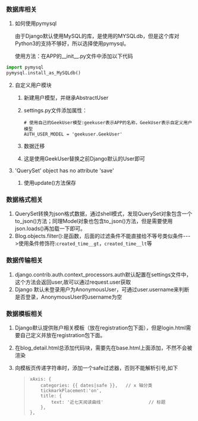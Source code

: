 ### 数据库相关

1. 如何使用pymysql

   由于Django默认使用MySQL的库，是使用的MYSQLdb，但是这个库对Python3的支持不够好，所以选择使用pymysql。

   使用方法：在APP的__init__.py文件中添加以下代码

```python
import pymysql
pymysql.install_as_MySQLdb()
```

2. 自定义用户模块

   1. 新建用户模型，并继承AbstractUser

   2. settings.py文件添加属性：

      ```
      # 使用自己的GeekUser模型:geekuser表示APP的名称，GeekUser表示自定义用户模型
      AUTH_USER_MODEL = 'geekuser.GeekUser'
      ```

   3. 数据迁移

   4. 这是使用GeekUser替换之前Django默认的User即可

3. 'QuerySet' object has no attribute 'save'

   1. 使用update()方法保存

### 数据格式相关

1. QuerySet转换为json格式数据，通过shell模式，发现QuerySet对象包含一个to_json()方法；同理Model对象也包含to_json()方法，但是需要使用json.loads()再加载一下即可。
2. Blog.objects.filter():是函数，后面的过滤条件不能直接给不等号类似条件--->使用条件修饰符:`created_time__gt`，`created_time__lt`等

### 数据传输相关

1. django.contrib.auth.context_processors.auth默认配置在settings文件中，这个方法会返回user,故可以通过request.user获取
2. Django 默认未登录用户为AnonymousUser，可通过user.username来判断是否登录，AnonymousUser的username为空

### 数据模板相关

1. Django默认提供账户相关模板（放在registration包下面），但是login.html需要自己定义并放在registration包下面。

2. 在blog_detail.html总添加代码块，需要先在base.html上面添加，不然不会被渲染

3. 向模板页传递字符串时，添加一个safe过滤器，否则不能解析引号,如下

   > ```
   > xAxis: {
   >     categories: {{ dates|safe }},   // x 轴分类
   >     tickmarkPlacement:'on',
   >     title: {
   >         text: '近七天阅读曲线'                 // 标题
   >     },
   > },
   > ```

